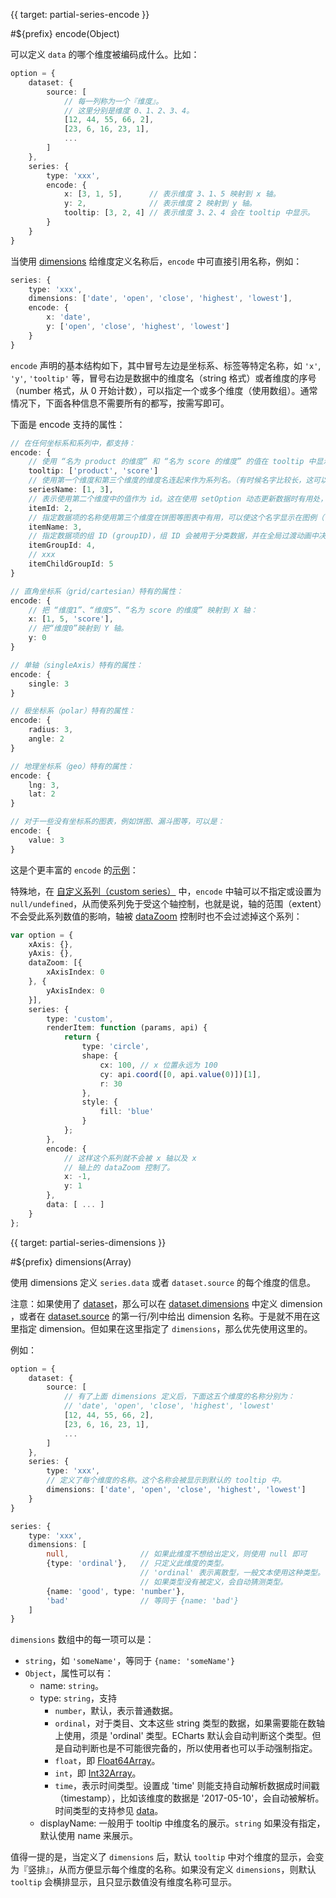 
{{ target: partial-series-encode }}

#${prefix} encode(Object)

可以定义 `data` 的哪个维度被编码成什么。比如：

```ts
option = {
    dataset: {
        source: [
            // 每一列称为一个『维度』。
            // 这里分别是维度 0、1、2、3、4。
            [12, 44, 55, 66, 2],
            [23, 6, 16, 23, 1],
            ...
        ]
    },
    series: {
        type: 'xxx',
        encode: {
            x: [3, 1, 5],      // 表示维度 3、1、5 映射到 x 轴。
            y: 2,              // 表示维度 2 映射到 y 轴。
            tooltip: [3, 2, 4] // 表示维度 3、2、4 会在 tooltip 中显示。
        }
    }
}
```

当使用 [dimensions](~series.dimensions) 给维度定义名称后，`encode` 中可直接引用名称，例如：

```ts
series: {
    type: 'xxx',
    dimensions: ['date', 'open', 'close', 'highest', 'lowest'],
    encode: {
        x: 'date',
        y: ['open', 'close', 'highest', 'lowest']
    }
}
```

`encode` 声明的基本结构如下，其中冒号左边是坐标系、标签等特定名称，如 `'x'`, `'y'`, `'tooltip'` 等，冒号右边是数据中的维度名（string 格式）或者维度的序号（number 格式，从 0 开始计数），可以指定一个或多个维度（使用数组）。通常情况下，下面各种信息不需要所有的都写，按需写即可。

下面是 encode 支持的属性：

```ts
// 在任何坐标系和系列中，都支持：
encode: {
    // 使用 “名为 product 的维度” 和 “名为 score 的维度” 的值在 tooltip 中显示
    tooltip: ['product', 'score']
    // 使用第一个维度和第三个维度的维度名连起来作为系列名。（有时候名字比较长，这可以避免在 series.name 重复输入这些名字）
    seriesName: [1, 3],
    // 表示使用第二个维度中的值作为 id。这在使用 setOption 动态更新数据时有用处，可以使新老数据用 id 对应起来，从而能够产生合适的数据更新动画。
    itemId: 2,
    // 指定数据项的名称使用第三个维度在饼图等图表中有用，可以使这个名字显示在图例（legend）中。
    itemName: 3,
    // 指定数据项的组 ID (groupID)，组 ID 会被用于分类数据，并在全局过渡动画中决定如何进行合并和分裂动画，具体见 universalTransition
    itemGroupId: 4,
    // xxx
    itemChildGroupId: 5
}

// 直角坐标系（grid/cartesian）特有的属性：
encode: {
    // 把 “维度1”、“维度5”、“名为 score 的维度” 映射到 X 轴：
    x: [1, 5, 'score'],
    // 把“维度0”映射到 Y 轴。
    y: 0
}

// 单轴（singleAxis）特有的属性：
encode: {
    single: 3
}

// 极坐标系（polar）特有的属性：
encode: {
    radius: 3,
    angle: 2
}

// 地理坐标系（geo）特有的属性：
encode: {
    lng: 3,
    lat: 2
}

// 对于一些没有坐标系的图表，例如饼图、漏斗图等，可以是：
encode: {
    value: 3
}
```

这是个更丰富的 `encode` 的[示例](${galleryViewPath}dataset-encode1&edit=1&reset=1)：



特殊地，在 [自定义系列（custom series）](~series-custom) 中，`encode` 中轴可以不指定或设置为 `null/undefined`，从而使系列免于受这个轴控制，也就是说，轴的范围（extent）不会受此系列数值的影响，轴被 [dataZoom](~dataZoom) 控制时也不会过滤掉这个系列：

```ts
var option = {
    xAxis: {},
    yAxis: {},
    dataZoom: [{
        xAxisIndex: 0
    }, {
        yAxisIndex: 0
    }],
    series: {
        type: 'custom',
        renderItem: function (params, api) {
            return {
                type: 'circle',
                shape: {
                    cx: 100, // x 位置永远为 100
                    cy: api.coord([0, api.value(0)])[1],
                    r: 30
                },
                style: {
                    fill: 'blue'
                }
            };
        },
        encode: {
            // 这样这个系列就不会被 x 轴以及 x
            // 轴上的 dataZoom 控制了。
            x: -1,
            y: 1
        },
        data: [ ... ]
    }
};
```



{{ target: partial-series-dimensions }}

#${prefix} dimensions(Array)

使用 dimensions 定义 `series.data` 或者 `dataset.source` 的每个维度的信息。

注意：如果使用了 [dataset](~dataset)，那么可以在 [dataset.dimensions](~dataset.dimensions) 中定义 dimension ，或者在 [dataset.source](~dataset.source) 的第一行/列中给出 dimension 名称。于是就不用在这里指定 dimension。但如果在这里指定了 `dimensions`，那么优先使用这里的。

例如：

```ts
option = {
    dataset: {
        source: [
            // 有了上面 dimensions 定义后，下面这五个维度的名称分别为：
            // 'date', 'open', 'close', 'highest', 'lowest'
            [12, 44, 55, 66, 2],
            [23, 6, 16, 23, 1],
            ...
        ]
    },
    series: {
        type: 'xxx',
        // 定义了每个维度的名称。这个名称会被显示到默认的 tooltip 中。
        dimensions: ['date', 'open', 'close', 'highest', 'lowest']
    }
}
```

```ts
series: {
    type: 'xxx',
    dimensions: [
        null,                // 如果此维度不想给出定义，则使用 null 即可
        {type: 'ordinal'},   // 只定义此维度的类型。
                             // 'ordinal' 表示离散型，一般文本使用这种类型。
                             // 如果类型没有被定义，会自动猜测类型。
        {name: 'good', type: 'number'},
        'bad'                // 等同于 {name: 'bad'}
    ]
}
```

`dimensions` 数组中的每一项可以是：
+ `string`，如 `'someName'`，等同于 `{name: 'someName'}`
+ `Object`，属性可以有：
    + name: `string`。
    + type: `string`，支持
        + `number`，默认，表示普通数据。
        + `ordinal`，对于类目、文本这些 string 类型的数据，如果需要能在数轴上使用，须是 'ordinal' 类型。ECharts 默认会自动判断这个类型。但是自动判断也是不可能很完备的，所以使用者也可以手动强制指定。
        + `float`，即 [Float64Array](https://developer.mozilla.org/en-US/docs/Web/JavaScript/Reference/Global_Objects/Float64Array)。
        + `int`，即 [Int32Array](https://developer.mozilla.org/en-US/docs/Web/JavaScript/Reference/Global_Objects/Int32Array)。
        + `time`，表示时间类型。设置成 'time' 则能支持自动解析数据成时间戳（timestamp），比如该维度的数据是 '2017-05-10'，会自动被解析。时间类型的支持参见 [data](~series.data)。
    + displayName: 一般用于 tooltip 中维度名的展示。`string` 如果没有指定，默认使用 name 来展示。

值得一提的是，当定义了 `dimensions` 后，默认 `tooltip` 中对个维度的显示，会变为『竖排』，从而方便显示每个维度的名称。如果没有定义 `dimensions`，则默认 `tooltip` 会横排显示，且只显示数值没有维度名称可显示。

